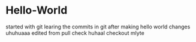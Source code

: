 # Hello-World
started with git
learing the commits in git after making
hello world changes uhuhuaaa
edited from pull check huhaal
checkout mlyte
